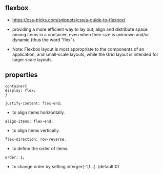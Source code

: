 ## flexbox

- https://css-tricks.com/snippets/css/a-guide-to-flexbox/

- providing a more efficient way to lay out, align and distribute space among items in a container, 
even when their size is unknown and/or dynamic (thus the word "flex").

- Note: Flexbox layout is most appropriate to the components of an application, 
and small-scale layouts, while the Grid layout is intended for larger scale layouts.


## properties

```
container{
display: flex;
}
```

```
justify-content: flex-end;
```
- to align items horizontally.

```
align-items: flex-end;
```
- to align items vertically.

```
flex-direction: row-reverse;
```
- to define the order of items.

```
order: 1;
```
- to change order by setting interger(-1,1...). (default:0)





